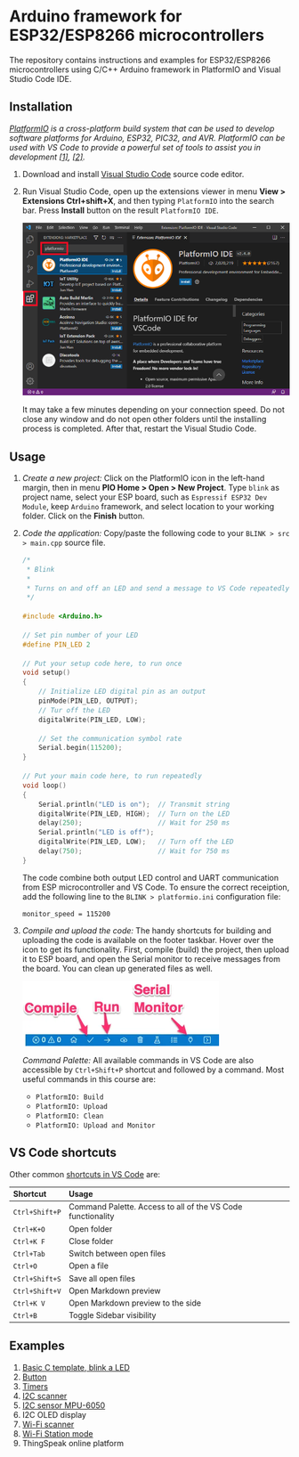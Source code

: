 # Arduino framework for ESP32/ESP8266 microcontrollers

The repository contains instructions and examples for ESP32/ESP8266 microcontrollers using C/C++ Arduino framework in PlatformIO and Visual Studio Code IDE.

## Installation

*[PlatformIO](https://platformio.org/) is a cross-platform build system that can be used to develop software platforms for Arduino, ESP32, PIC32, and AVR. PlatformIO can be used with VS Code to provide a powerful set of tools to assist you in development [[1]](https://maker.pro/arduino/tutorial/how-to-use-platformio-in-visual-studio-code-to-program-arduino), [[2]](https://dronebotworkshop.com/platformio/).*

1. Download and install [Visual Studio Code](https://code.visualstudio.com/) source code editor.

2. Run Visual Studio Code, open up the extensions viewer in menu **View > Extensions Ctrl+shift+X**, and then typing `PlatformIO` into the search bar. Press **Install** button on the result `PlatformIO IDE`.

   ![Install PlatformIO IDE](images/platformio_install.png)

   It may take a few minutes depending on your connection speed. Do not close any window and do not open other folders until the installing process is completed. After that, restart the Visual Studio Code.

## Usage

1. *Create a new project:* Click on the PlatformIO icon in the left-hand margin, then in menu **PIO Home > Open > New Project**. Type `blink` as project name, select your ESP board, such as `Espressif ESP32 Dev Module`, keep `Arduino` framework, and select location to your working folder. Click on the **Finish** button.

2. *Code the application:* Copy/paste the following code to your `BLINK > src > main.cpp` source file.

    ```c
    /*
     * Blink
     *
     * Turns on and off an LED and send a message to VS Code repeatedly.
     */

    #include <Arduino.h>

    // Set pin number of your LED
    #define PIN_LED 2

    // Put your setup code here, to run once
    void setup()
    {
        // Initialize LED digital pin as an output
        pinMode(PIN_LED, OUTPUT);
        // Tur off the LED
        digitalWrite(PIN_LED, LOW);

        // Set the communication symbol rate
        Serial.begin(115200);
    }

    // Put your main code here, to run repeatedly
    void loop()
    {
        Serial.println("LED is on");  // Transmit string
        digitalWrite(PIN_LED, HIGH);  // Turn on the LED
        delay(250);                   // Wait for 250 ms
        Serial.println("LED is off");
        digitalWrite(PIN_LED, LOW);   // Turn off the LED
        delay(750);                   // Wait for 750 ms
    }
    ```

   The code combine both output LED control and UART communication from ESP microcontroller and VS Code. To ensure the correct receiption, add the following line to the `BLINK > platformio.ini` configuration file:

   ```shell
   monitor_speed = 115200
   ```

3. *Compile and upload the code:* The handy shortcuts for building and uploading the code is available on the footer taskbar. Hover over the icon to get its functionality. First, compile (build) the project, then upload it to ESP board, and open the Serial monitor to receive messages from the board. You can clean up generated files as well.

   ![Control icons](images/platformio_footer2.png)

   *Command Palette:* All available commands in VS Code are also accessible by `Ctrl+Shift+P` shortcut and followed by a command. Most useful commands in this course are:

      * `PlatformIO: Build`
      * `PlatformIO: Upload`
      * `PlatformIO: Clean`
      * `PlatformIO: Upload and Monitor`

## VS Code shortcuts

Other common [shortcuts in VS Code](https://code.visualstudio.com/shortcuts/keyboard-shortcuts-windows.pdf) are:

| **Shortcut** | **Usage**
| :-- | :--
| `Ctrl+Shift+P` | Command Palette. Access to all of the VS Code functionality
| `Ctrl+K+O` | Open folder
| `Ctrl+K F` | Close folder
| `Ctrl+Tab` | Switch between open files
| `Ctrl+O` | Open a file
| `Ctrl+Shift+S` | Save all open files
| `Ctrl+Shift+V` | Open Markdown preview
| `Ctrl+K V` | Open Markdown preview to the side
| `Ctrl+B` | Toggle Sidebar visibility

## Examples

1. [Basic C template, blink a LED](examples/blink/)
2. [Button](examples/button/)
3. [Timers](examples/timer/)
4. [I2C scanner](examples/i2c-scan/)
5. [I2C sensor MPU-6050](examples/i2c-sensor/)
6. I2C OLED display
7. [Wi-Fi scanner](examples/wifi-scan/)
8. [Wi-Fi Station mode](examples/wifi-station/)
9. ThingSpeak online platform
